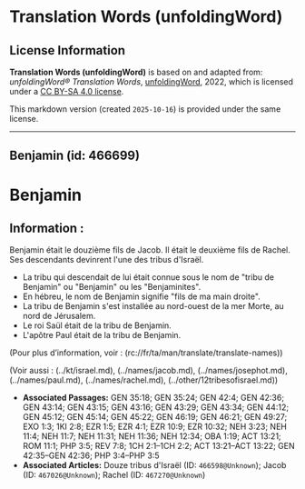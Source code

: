 # Translation Words (unfoldingWord)

## License Information

**Translation Words (unfoldingWord)** is based on and adapted from: _unfoldingWord® Translation Words_, [unfoldingWord](https://unfoldingword.org/utw), 2022, which is licensed under a [CC BY-SA 4.0 license](https://creativecommons.org/licenses/by-sa/4.0/legalcode.en).

This markdown version (created `2025-10-16`) is provided under the same license.



--------------------------------

## Benjamin (id: 466699)

Benjamin
========

Information :
-------------

Benjamin était le douzième fils de Jacob. Il était le deuxième fils de Rachel. Ses descendants devinrent l'une des tribus d'Israël.

* La tribu qui descendait de lui était connue sous le nom de "tribu de Benjamin" ou "Benjamin" ou les "Benjaminites".
* En hébreu, le nom de Benjamin signifie "fils de ma main droite".
* La tribu de Benjamin s'est installée au nord\-ouest de la mer Morte, au nord de Jérusalem.
* Le roi Saül était de la tribu de Benjamin.
* L'apôtre Paul était de la tribu de Benjamin.

(Pour plus d’information, voir : (rc://fr/ta/man/translate/translate\-names))

(Voir aussi : (../kt/israel.md), (../names/jacob.md), (../names/josephot.md), (../names/paul.md), (../names/rachel.md), (../other/12tribesofisrael.md))

* **Associated Passages:** GEN 35:18; GEN 35:24; GEN 42:4; GEN 42:36; GEN 43:14; GEN 43:15; GEN 43:16; GEN 43:29; GEN 43:34; GEN 44:12; GEN 45:12; GEN 45:14; GEN 45:22; GEN 46:19; GEN 46:21; GEN 49:27; EXO 1:3; 1KI 2:8; EZR 1:5; EZR 4:1; EZR 10:9; EZR 10:32; NEH 3:23; NEH 11:4; NEH 11:7; NEH 11:31; NEH 11:36; NEH 12:34; OBA 1:19; ACT 13:21; ROM 11:1; PHP 3:5; REV 7:8; 1CH 2:1–1CH 2:2; ACT 13:21–ACT 13:22; GEN 42:35–GEN 42:36; PHP 3:4–PHP 3:5
* **Associated Articles:** Douze tribus d'Israël (ID: `466598@Unknown`); Jacob (ID: `467026@Unknown`); Rachel (ID: `467270@Unknown`)

